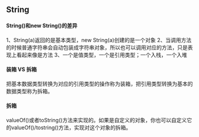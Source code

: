 ## String

#### String()和new String()的差异
1、String(a)返回的是基本类型，new String(a)创建的是一个对象
2、当调用方法的时候普通字符串会自动包装成字符串对象，所以也可以调用对应的方法，只是表现上看起来像是方法
3、一个是值类型，一个是引用类型；一个入栈，一个入堆

#### 装箱 VS 拆箱
把基本数据类型转换为对应的引用类型的操作称为装箱，把引用类型转换为基本的数据类型称为拆箱。

#### 拆箱
valueOf()或者toString()方法来实现的。如果是自定义的对象，你也可以自定义它的valueOf()/tostring()方法，实现对这个对象的拆箱。